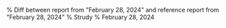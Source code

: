 % Diff between report from "February 28, 2024" and reference report from "February 28, 2024"
% Strudy
% February 28, 2024


